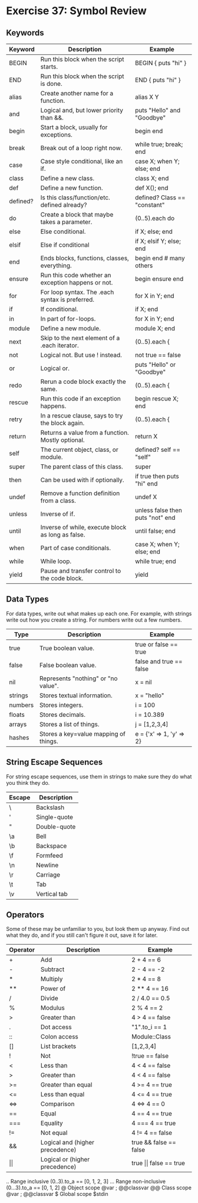 # Exercise 37: Symbol Review
## Keywords

| Keyword	| Description	| Example
|-------|---------|-----------
| BEGIN	| Run this block when the script starts. | BEGIN { puts "hi" }
| END	| Run this block when the script is done.	| END { puts "hi" }
| alias	| Create another name for a function.	| alias X Y
| and	| Logical and, but lower priority than &&. | puts "Hello" and "Goodbye"
| begin	| Start a block, usually for exceptions. | begin end
| break	| Break out of a loop right now. | while true; break; end
| case	| Case style conditional, like an if.	| case X; when Y; else; end
| class	| Define a new class.	| class X; end
| def	| Define a new function. | def X(); end
| defined? | Is this class/function/etc. defined already?	| defined? Class == "constant"
| do | Create a block that maybe takes a parameter.	| (0..5).each do |x| puts x end
| else | Else conditional. | if X; else; end
| elsif | Else if conditional	| if X; elsif Y; else; end
| end	| Ends blocks, functions, classes, everything. | begin end # many others
| ensure	| Run this code whether an exception happens or not. | begin ensure end
| for	| For loop syntax. The .each syntax is preferred.	| for X in Y; end
| if	| If conditional.	| if X; end
| in | In part of for-loops. | for X in Y; end
| module | Define a new module.	| module X; end
| next | Skip to the next element of a .each iterator. | (0..5).each {|y| next }
| not	| Logical not. But use ! instead.	| not true == false
| or	| Logical or.	| puts "Hello" or "Goodbye"
| redo | Rerun a code block exactly the same.	| (0..5).each {|i| redo if i > 2}
| rescue | Run this code if an exception happens.	| begin rescue X; end
| retry	| In a rescue clause, says to try the block again. | (0..5).each {|i| retry if i > 2}
| return | Returns a value from a function. Mostly optional. | return X
| self	| The current object, class, or module.	| defined? self == "self"
| super	| The parent class of this class. | super
| then | Can be used with if optionally. | if true then puts "hi" end
| undef	| Remove a function definition from a class. | undef X
| unless | Inverse of if.	| unless false then puts "not" end
| until	| Inverse of while, execute block as long as false.	| until false; end
| when	| Part of case conditionals. | case X; when Y; else; end
| while	| While loop.	| while true; end
| yield	| Pause and transfer control to the code block.	| yield

## Data Types

For data types, write out what makes up each one. For example, with strings write out how you create a string. For numbers write out a few numbers.

| Type	| Description	| Example
|-----|-----|------
| true	| True boolean value.	| true or false == true
| false	| False boolean value.	| false and true == false
| nil	| Represents "nothing" or "no value".	| x = nil
| strings	| Stores textual information.	| x = "hello"
| numbers	| Stores integers. | i = 100
| floats	| Stores decimals.	| i = 10.389
| arrays	| Stores a list of things.	| j = [1,2,3,4]
| hashes	| Stores a key=value mapping of things.	| e = {'x' => 1, 'y' => 2}

## String Escape Sequences

For string escape sequences, use them in strings to make sure they do what you think they do.

| Escape	| Description
|------|-----
| \\	| Backslash
| \'	| Single-quote
| \"	| Double-quote
| \a	| Bell
| \b	| Backspace
| \f	| Formfeed
| \n	| Newline
| \r	| Carriage
| \t	| Tab
| \v	| Vertical tab

## Operators

Some of these may be unfamiliar to you, but look them up anyway. Find out what they do, and if you still can't figure it out, save it for later.

| Operator | Description | Example
|-----|-----|------
| +	| Add	| 2 + 4 == 6
| -	| Subtract	| 2 - 4 == -2
| *	| Multiply	| 2 * 4 == 8
| **	| Power of	| 2 ** 4 == 16
| /	| Divide	| 2 / 4.0 == 0.5
| %	| Modulus	| 2 % 4 == 2
| >	| Greater than	| 4 > 4 == false
| .	| Dot access | "1".to_i == 1
| :: | Colon access	| Module::Class
| [] | List brackets | [1,2,3,4]
| ! | Not	| !true == false
| <	| Less than	| 4 < 4 == false
| >	| Greater than | 4 < 4 == false
| >= | Greater than equal	| 4 >= 4 == true
| <= | Less than equal | 4 <= 4 == true
| <=>	| Comparison | 4 <=> 4 == 0
| ==	| Equal	| 4 == 4 == true
| ===	| Equality | 4 === 4 == true
| !=	| Not equal	| 4 != 4 == false
| &&	| Logical and (higher precedence)	| true && false == false
| \|\|	| Logical or (higher precedence) | true \|\| false == true
..	Range inclusive	(0..3).to_a == [0, 1, 2, 3]
...	Range non-inclusive	(0...3).to_a == [0, 1, 2]
@	Object scope	@var ; @@classvar
@@	Class scope	@var ; @@classvar
$	Global scope	$stdin
